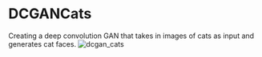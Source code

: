 # DCGANCats
Creating a deep convolution GAN that takes in images of cats as input and generates cat faces.
![dcgan_cats](https://user-images.githubusercontent.com/60262105/230960069-566d45f3-f4f9-4e3a-af7b-0fe5da54eff0.gif)
